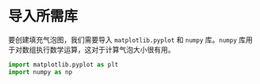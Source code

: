 # 导入所需库

要创建填充气泡图，我们需要导入 `matplotlib.pyplot` 和 `numpy` 库。`numpy` 库用于对数组执行数学运算，这对于计算气泡大小很有用。

```python
import matplotlib.pyplot as plt
import numpy as np
```
